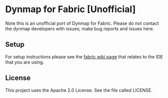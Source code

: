 # Dynmap for Fabric [Unofficial]

Note this is an unofficial port of Dynmap for Fabric.
Please do not contact the dynmap developers with issues; make bug reports and issues here.

## Setup

For setup instructions please see the [fabric wiki page](https://fabricmc.net/wiki/tutorial:setup) that relates to the IDE that you are using.

## License

This project uses the Apache 2.0 License. See the file called LICENSE.
